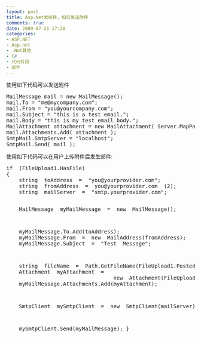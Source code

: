 ```yaml
---
layout: post
title: Asp.Net发邮件，如何发送附件
comments: true
date: 2009-07-21 17:20
categories:
- ASP.NET
- Asp.net
- .Net其他
- C#
- 代码片段
- 邮件
---
```


<p>使用如下代码可以发送附件</p>
<pre>MailMessage mail = new MailMessage();
mail.To = "me@mycompany.com";
mail.From = "you@yourcompany.com";
mail.Subject = "this is a test email.";
mail.Body = "this is my test email body.";
MailAttachment attachment = new MailAttachment( Server.MapPath( "mailTest.txt" ) ); //create the attachment
mail.Attachments.Add( attachment );
SmtpMail.SmtpServer = "localhost"; 
SmtpMail.Send( mail );</pre>
<p>使用如下代码可以在用户上传附件后发生邮件:</p>
<p><!--more--></p>
<pre>if  (FileUpload1.HasFile)
{
    string  toAddress  =  "you@yourprovider.com";
    string  fromAddress  =  you@yourprovider.com  (2);
    string  mailServer  =  "smtp.yourprovider.com";

    MailMessage  myMailMessage  =  new  MailMessage();

    myMailMessage.To.Add(toAddress);
    myMailMessage.From  =  new  MailAddress(fromAddress);
    myMailMessage.Subject  =  "Test  Message";

    string  fileName  =  Path.GetFileName(FileUpload1.PostedFile.FileName);
    Attachment  myAttachment  =  
                                  new  Attachment(FileUpload1.FileContent,  fileName);
    myMailMessage.Attachments.Add(myAttachment);

    SmtpClient  mySmtpClient  =  new  SmtpClient(mailServer);

    mySmtpClient.Send(myMailMessage);
}</pre>				
